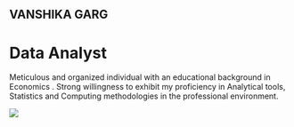 ## VANSHIKA GARG
# Data Analyst

Meticulous and organized individual with an educational background in Economics . Strong willingness to exhibit my proficiency in Analytical tools, Statistics and Computing methodologies in the professional environment.


[![](https://visitcount.itsvg.in/api?id=vanshikaxgarg&label=Profile%20Views&icon=5&pretty=false)](https://visitcount.itsvg.in)

